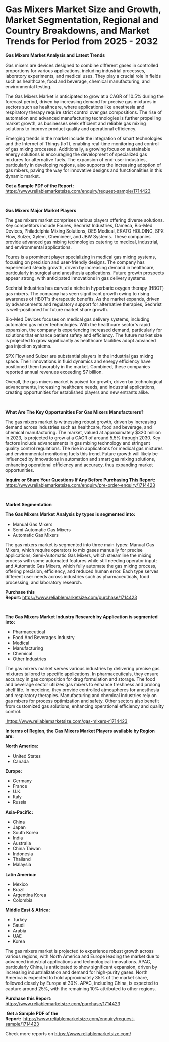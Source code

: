 <p><h1>Gas Mixers Market Size and Growth, Market Segmentation, Regional and Country Breakdowns, and Market Trends for Period from 2025 -  2032</h1></p><p><strong>Gas Mixers Market Analysis and Latest Trends</strong></p>
<p><p>Gas mixers are devices designed to combine different gases in controlled proportions for various applications, including industrial processes, laboratory experiments, and medical uses. They play a crucial role in fields such as healthcare, food and beverage, chemical manufacturing, and environmental testing.</p><p>The Gas Mixers Market is anticipated to grow at a CAGR of 10.5% during the forecast period, driven by increasing demand for precise gas mixtures in sectors such as healthcare, where applications like anesthesia and respiratory therapy require strict control over gas compositions. The rise of automation and advanced manufacturing technologies is further propelling market growth, as businesses seek efficient and reliable gas mixing solutions to improve product quality and operational efficiency.</p><p>Emerging trends in the market include the integration of smart technologies and the Internet of Things (IoT), enabling real-time monitoring and control of gas mixing processes. Additionally, a growing focus on sustainable energy solutions is encouraging the development of specialized gas mixtures for alternative fuels. The expansion of end-user industries, particularly in developing regions, also supports the increasing adoption of gas mixers, paving the way for innovative designs and functionalities in this dynamic market.</p></p>
<p><strong>Get a Sample PDF of the Report:&nbsp;</strong> <a href="https://www.reliablemarketsize.com/enquiry/request-sample/1714423?utm_campaign=2246&utm_medium=2&utm_source=Github&utm_content=ia&utm_term=20022025&utm_id=gas-mixers">https://www.reliablemarketsize.com/enquiry/request-sample/1714423</a></p>
<p>&nbsp;</p>
<p><strong>Gas Mixers Major Market Players</strong></p>
<p><p>The gas mixers market comprises various players offering diverse solutions. Key competitors include Foures, Sechrist Industries, Dameca, Bio-Med Devices, Philadelphia Mixing Solutions, OES Medical, EKATO HOLDING, SPX Flow, Sulzer, Xylem, Chemineer, and JBW Systems. These companies provide advanced gas mixing technologies catering to medical, industrial, and environmental applications.</p><p>Foures is a prominent player specializing in medical gas mixing systems, focusing on precision and user-friendly designs. The company has experienced steady growth, driven by increasing demand in healthcare, particularly in surgical and anesthesia applications. Future growth prospects appear strong, with anticipated innovations in gas delivery systems.</p><p>Sechrist Industries has carved a niche in hyperbaric oxygen therapy (HBOT) gas mixers. The company has seen significant growth owing to rising awareness of HBOT's therapeutic benefits. As the market expands, driven by advancements and regulatory support for alternative therapies, Sechrist is well-positioned for future market share growth.</p><p>Bio-Med Devices focuses on medical gas delivery systems, including automated gas mixer technologies. With the healthcare sector's rapid expansion, the company is experiencing increased demand, particularly for solutions that enhance patient safety and efficiency. The future market size is projected to grow significantly as healthcare facilities adopt advanced gas injection systems.</p><p>SPX Flow and Sulzer are substantial players in the industrial gas mixing space. Their innovations in fluid dynamics and energy efficiency have positioned them favorably in the market. Combined, these companies reported annual revenues exceeding $7 billion.</p><p>Overall, the gas mixers market is poised for growth, driven by technological advancements, increasing healthcare needs, and industrial applications, creating opportunities for established players and new entrants alike.</p></p>
<p>&nbsp;</p>
<p><strong>What Are The Key Opportunities For Gas Mixers Manufacturers?</strong></p>
<p><p>The gas mixers market is witnessing robust growth, driven by increasing demand across industries such as healthcare, food and beverage, and chemical manufacturing. The market, valued at approximately $320 million in 2023, is projected to grow at a CAGR of around 5.5% through 2030. Key factors include advancements in gas mixing technology and stringent quality control regulations. The rise in applications for medical gas mixtures and environmental monitoring fuels this trend. Future growth will likely be influenced by innovations in automation and smart gas mixing solutions, enhancing operational efficiency and accuracy, thus expanding market opportunities.</p></p>
<p><strong>Inquire or Share Your Questions If Any Before Purchasing This Report:</strong> <a href="https://www.reliablemarketsize.com/enquiry/pre-order-enquiry/1714423?utm_campaign=2246&utm_medium=2&utm_source=Github&utm_content=ia&utm_term=20022025&utm_id=gas-mixers">https://www.reliablemarketsize.com/enquiry/pre-order-enquiry/1714423</a></p>
<p>&nbsp;</p>
<p><strong>Market Segmentation</strong></p>
<p><strong>The Gas Mixers Market Analysis by types is segmented into:</strong></p>
<p><ul><li>Manual Gas Mixers</li><li>Semi-Automatic Gas Mixers</li><li>Automatic Gas Mixers</li></ul></p>
<p><p>The gas mixers market is segmented into three main types: Manual Gas Mixers, which require operators to mix gases manually for precise applications; Semi-Automatic Gas Mixers, which streamline the mixing process with some automated features while still needing operator input; and Automatic Gas Mixers, which fully automate the gas mixing process, offering precision, efficiency, and reduced human error. Each type serves different user needs across industries such as pharmaceuticals, food processing, and laboratory research.</p></p>
<p><strong>Purchase this Report:&nbsp;</strong><a href="https://www.reliablemarketsize.com/purchase/1714423?utm_campaign=2246&utm_medium=2&utm_source=Github&utm_content=ia&utm_term=20022025&utm_id=gas-mixers">https://www.reliablemarketsize.com/purchase/1714423</a></p>
<p>&nbsp;</p>
<p><strong>The Gas Mixers Market Industry Research by Application is segmented into:</strong></p>
<p><ul><li>Pharmaceutical</li><li>Food And Beverages Industry</li><li>Medical</li><li>Manufacturing</li><li>Chemical</li><li>Other Industries</li></ul></p>
<p><p>The gas mixers market serves various industries by delivering precise gas mixtures tailored to specific applications. In pharmaceuticals, they ensure accuracy in gas composition for drug formulation and storage. The food and beverage sector utilizes gas mixers to enhance freshness and prolong shelf life. In medicine, they provide controlled atmospheres for anesthesia and respiratory therapies. Manufacturing and chemical industries rely on gas mixers for process optimization and safety. Other sectors also benefit from customized gas solutions, enhancing operational efficiency and quality control.</p></p>
<p><a href="https://www.reliablemarketsize.com/gas-mixers-r1714423?utm_campaign=2246&utm_medium=2&utm_source=Github&utm_content=ia&utm_term=20022025&utm_id=gas-mixers">&nbsp;https://www.reliablemarketsize.com/gas-mixers-r1714423</a></p>
<p><strong>In terms of Region, the Gas Mixers Market Players available by Region are:</strong></p>
<p>
    <p> <strong> North America: </strong>
        <ul>
            <li>United States</li>
            <li>Canada</li>
        </ul>
        </p> 
    <p> <strong> Europe: </strong>
        <ul>
            <li>Germany</li>
            <li>France</li>
            <li>U.K.</li>
            <li>Italy</li>
            <li>Russia</li>
        </ul>
        </p> 
    <p> <strong> Asia-Pacific: </strong>
        <ul>
            <li>China</li>
            <li>Japan</li>
            <li>South Korea</li>
            <li>India</li>
            <li>Australia</li>
            <li>China Taiwan</li>
            <li>Indonesia</li>
            <li>Thailand</li>
            <li>Malaysia</li>
        </ul>
        </p> 
    <p> <strong> Latin America: </strong>
        <ul>
            <li>Mexico</li>
            <li>Brazil</li>
            <li>Argentina Korea</li>
            <li>Colombia</li>
        </ul>
        </p> 
    <p> <strong> Middle East & Africa: </strong>
        <ul>
            <li>Turkey</li>
            <li>Saudi</li>
            <li>Arabia</li>
            <li>UAE</li>
            <li>Korea</li>
        </ul>
    </p>
    </p>
<p><p>The gas mixers market is projected to experience robust growth across various regions, with North America and Europe leading the market due to advanced industrial applications and technological innovations. APAC, particularly China, is anticipated to show significant expansion, driven by increasing industrialization and demand for high-purity gases. North America is expected to hold approximately 35% of the market share, followed closely by Europe at 30%. APAC, including China, is expected to capture around 25%, with the remaining 10% attributed to other regions.</p></p>
<p><strong>Purchase this Report: </strong><a href="https://www.reliablemarketsize.com/purchase/1714423?utm_campaign=2246&utm_medium=2&utm_source=Github&utm_content=ia&utm_term=20022025&utm_id=gas-mixers">https://www.reliablemarketsize.com/purchase/1714423</a></p>
<p>&nbsp;<strong>Get a Sample PDF of the Report:&nbsp;&nbsp;</strong><a href="https://www.reliablemarketsize.com/enquiry/request-sample/1714423?utm_campaign=2246&utm_medium=2&utm_source=Github&utm_content=ia&utm_term=20022025&utm_id=gas-mixers">https://www.reliablemarketsize.com/enquiry/request-sample/1714423</a></p>
<p><strong></strong></p>
<p>Check more reports on <a href="https://www.reliablemarketsize.com/?utm_campaign=2246&utm_medium=2&utm_source=Github&utm_content=ia&utm_term=20022025&utm_id=gas-mixers">https://www.reliablemarketsize.com/</a></p>